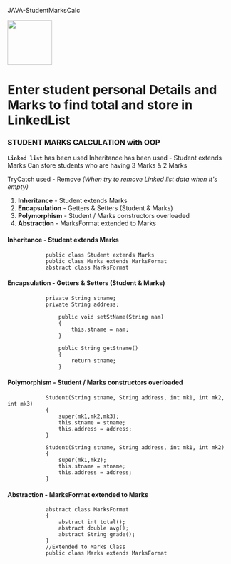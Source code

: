  JAVA-StudentMarksCalc
 
<img src="https://lh3.googleusercontent.com/drive-viewer/AJc5JmRGgFSS-CPuIcqfnNamZO4BVRL7dM4E8fjNttN5SKrftRoy8VWp6GTK8SCmG2zaYJmmTyeUmhE=w2880-h1642" width="100">

# Enter student personal Details and Marks to find total and store in LinkedList
### STUDENT MARKS CALCULATION with OOP

**`Linked list`** has been used Inheritance has been used - Student extends Marks
Can store students who are having 3 Marks & 2 Marks

TryCatch used - Remove *(When try to remove Linked list data when it's empty)*


1. **Inheritance** - Student extends Marks
2. **Encapsulation** - Getters & Setters (Student & Marks)
3. **Polymorphism** - Student / Marks constructors overloaded
4. **Abstraction** - MarksFormat extended to Marks



#### **Inheritance** - Student extends Marks
                public class Student extends Marks
                public class Marks extends MarksFormat
                abstract class MarksFormat
#### **Encapsulation** - Getters & Setters (Student & Marks)
                private String stname;
                private String address;

                    public void setStName(String nam)
                    {
                        this.stname = nam;
                    }

                    public String getStname()
                    {
                        return stname;
                    }
#### **Polymorphism** - Student / Marks constructors overloaded
                Student(String stname, String address, int mk1, int mk2, int mk3)
                {
                    super(mk1,mk2,mk3);
                    this.stname = stname;
                    this.address = address;
                }

                Student(String stname, String address, int mk1, int mk2)
                {
                    super(mk1,mk2);
                    this.stname = stname;
                    this.address = address;
                }
#### **Abstraction** - MarksFormat extended to Marks
                abstract class MarksFormat 
                {
                    abstract int total();
                    abstract double avg();
                    abstract String grade();
                }
                //Extended to Marks Class
                public class Marks extends MarksFormat




